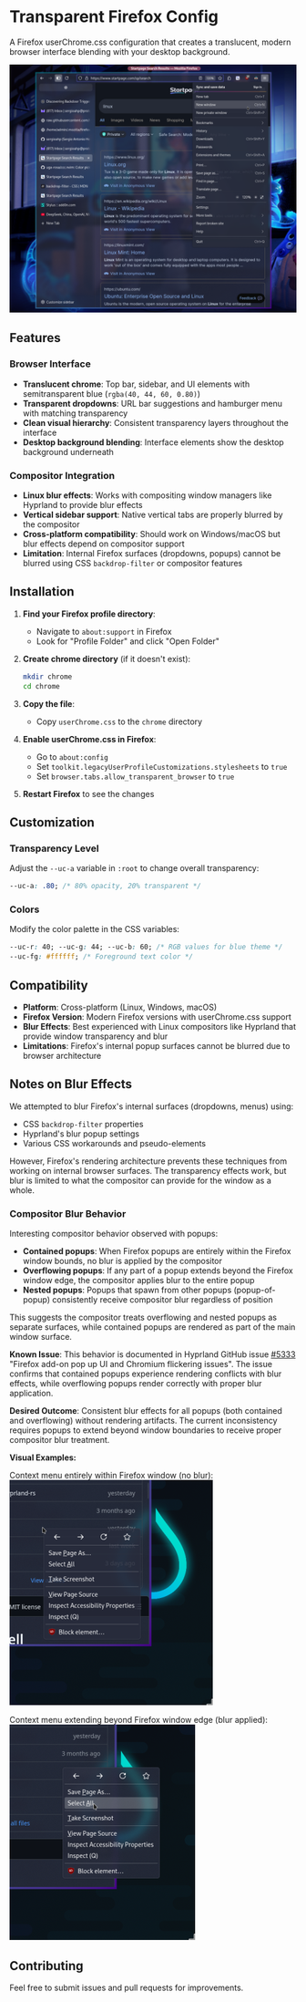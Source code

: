 # Transparent Firefox Config

A Firefox userChrome.css configuration that creates a translucent, modern browser interface blending with your desktop background.

![Transparent Firefox](transparent-firefox.png)

## Features

### Browser Interface
- **Translucent chrome**: Top bar, sidebar, and UI elements with semitransparent blue (`rgba(40, 44, 60, 0.80)`) 
- **Transparent dropdowns**: URL bar suggestions and hamburger menu with matching transparency
- **Clean visual hierarchy**: Consistent transparency layers throughout the interface
- **Desktop background blending**: Interface elements show the desktop background underneath

### Compositor Integration
- **Linux blur effects**: Works with compositing window managers like Hyprland to provide blur effects
- **Vertical sidebar support**: Native vertical tabs are properly blurred by the compositor
- **Cross-platform compatibility**: Should work on Windows/macOS but blur effects depend on compositor support
- **Limitation**: Internal Firefox surfaces (dropdowns, popups) cannot be blurred using CSS `backdrop-filter` or compositor features

## Installation

1. **Find your Firefox profile directory**:
   - Navigate to `about:support` in Firefox
   - Look for "Profile Folder" and click "Open Folder"

2. **Create chrome directory** (if it doesn't exist):
   ```bash
   mkdir chrome
   cd chrome
   ```

3. **Copy the file**:
   - Copy `userChrome.css` to the `chrome` directory

4. **Enable userChrome.css in Firefox**:
   - Go to `about:config`
   - Set `toolkit.legacyUserProfileCustomizations.stylesheets` to `true`
   - Set `browser.tabs.allow_transparent_browser` to `true`

5. **Restart Firefox** to see the changes

## Customization

### Transparency Level
Adjust the `--uc-a` variable in `:root` to change overall transparency:
```css
--uc-a: .80; /* 80% opacity, 20% transparent */
```

### Colors
Modify the color palette in the CSS variables:
```css
--uc-r: 40; --uc-g: 44; --uc-b: 60; /* RGB values for blue theme */
--uc-fg: #ffffff; /* Foreground text color */
```

## Compatibility

- **Platform**: Cross-platform (Linux, Windows, macOS)
- **Firefox Version**: Modern Firefox versions with userChrome.css support
- **Blur Effects**: Best experienced with Linux compositors like Hyprland that provide window transparency and blur
- **Limitations**: Firefox's internal popup surfaces cannot be blurred due to browser architecture

## Notes on Blur Effects

We attempted to blur Firefox's internal surfaces (dropdowns, menus) using:
- CSS `backdrop-filter` properties 
- Hyprland's blur popup settings
- Various CSS workarounds and pseudo-elements

However, Firefox's rendering architecture prevents these techniques from working on internal browser surfaces. The transparency effects work, but blur is limited to what the compositor can provide for the window as a whole.

### Compositor Blur Behavior

Interesting compositor behavior observed with popups:
- **Contained popups**: When Firefox popups are entirely within the Firefox window bounds, no blur is applied by the compositor
- **Overflowing popups**: If any part of a popup extends beyond the Firefox window edge, the compositor applies blur to the entire popup
- **Nested popups**: Popups that spawn from other popups (popup-of-popup) consistently receive compositor blur regardless of position

This suggests the compositor treats overflowing and nested popups as separate surfaces, while contained popups are rendered as part of the main window surface.

**Known Issue**: This behavior is documented in Hyprland GitHub issue [#5333](https://github.com/hyprwm/Hyprland/issues/5333) "Firefox add-on pop up UI and Chromium flickering issues". The issue confirms that contained popups experience rendering conflicts with blur effects, while overflowing popups render correctly with proper blur application.

**Desired Outcome**: Consistent blur effects for all popups (both contained and overflowing) without rendering artifacts. The current inconsistency requires popups to extend beyond window boundaries to receive proper compositor blur treatment.

**Visual Examples:**

Context menu entirely within Firefox window (no blur):
![Context Menu No Blur](context-menu-no-blur.png)

Context menu extending beyond Firefox window edge (blur applied):
![Context Menu With Blur](context-menu-with-blur.png)

## Contributing

Feel free to submit issues and pull requests for improvements.